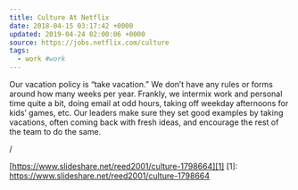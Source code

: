 ```yaml
---
title: Culture At Netflix
date: 2018-04-15 03:17:42 +0000
updated: 2019-04-24 02:00:06 +0000
source: https://jobs.netflix.com/culture
tags:
  - work #work
---
```

Our vacation policy is “take vacation.” We don’t have any rules or forms around how many weeks per year. Frankly, we intermix work and personal time quite a bit, doing email at odd hours, taking off weekday afternoons for kids’ games, etc. Our leaders make sure they set good examples by taking vacations, often coming back with fresh ideas, and encourage the rest of the team to do the same.
/
[https://www.slideshare.net/reed2001/culture-1798664][1]
[1]: https://www.slideshare.net/reed2001/culture-1798664